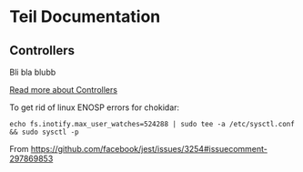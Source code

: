 # Teil Documentation

## Controllers

Bli bla blubb

[Read more about Controllers](./controllers.md)


To get rid of linux ENOSP errors for chokidar:

```
echo fs.inotify.max_user_watches=524288 | sudo tee -a /etc/sysctl.conf && sudo sysctl -p
```

From https://github.com/facebook/jest/issues/3254#issuecomment-297869853
